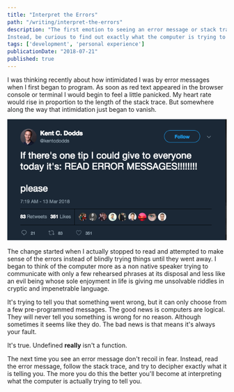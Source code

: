 ```yaml
---
title: "Interpret the Errors"
path: "/writing/interpret-the-errors"
description: "The first emotion to seeing an error message or stack trace is usually intimidation.
Instead, be curious to find out exactly what the computer is trying to tell you."
tags: ['development', 'personal experience']
publicationDate: "2018-07-21"
published: true
---
```


I was thinking recently about how intimidated I was by error messages when I first began to program.
As soon as red text appeared in the browser console or terminal I would begin to feel a little panicked.
My heart rate would rise in proportion to the length of the stack trace.
But somewhere along the way that intimidation just began to vanish.

<img alt="a tweet from kent c dodds about reading error messages" src="./images/read-errors.png" />

The change started when I actually stopped to read and attempted to make sense of the errors instead of blindly trying
things until they went away.
I began to think of the computer more as a non native speaker trying to communicate with only a few rehearsed
phrases at its disposal and less like an evil being whose sole enjoyment in life is giving me unsolvable riddles in
cryptic and impenetrable language.

It's trying to tell you that something went wrong, but it can only choose from a few pre-programmed messages.
The good news is computers are logical. They will never tell you something is wrong for no reason.
Although sometimes it seems like they do. The bad news is that means it's always your fault.

It's true. Undefined **really** isn't a function.

The next time you see an error message don't recoil in fear.
Instead, read the error message, follow the stack trace, and try to decipher exactly what it is telling you.
The more you do this the better you'll become at interpreting what the computer is actually trying to tell you.
